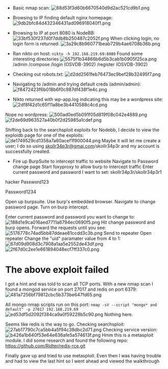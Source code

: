 - Basic nmap scan:
![88d53f3d60b6670540d9d2ac521cd9b1.png](../../../../_resources/88d53f3d60b6670540d9d2ac521cd9b1.png)
- Browsing to IP finding default nginx homepage:
![9db2bfc84d432346431ad096918040f1.png](../../../../_resources/9db2bfc84d432346431ad096918040f1.png)
- Browsing to IP at port 8080 is NodeBB:
![33bf530f237d0f7ddb8b250487c2052f.png](../../../../_resources/33bf530f237d0f7ddb8b250487c2052f.png)
When clicking login, no login form is returned:
![3a29c8b960771beab729b4ae6708b36b.png](../../../../_resources/3a29c8b960771beab729b4ae6708b36b.png)

- Ran nikto on host:
`nikto -h 192.168.219.69:8080`
Found some interesting directories
![5575f1b34866b6d5b3cab1b0905f25ca.png](../../../../_resources/5575f1b34866b6d5b3cab1b0905f25ca.png)
/admin
/compose
/login (OSVDB-3902)
/register (OSVDB-3902)

- Checking out robots.txt:
![d2dd2561feb76473ec9bef28b32495f7.png](../../../../_resources/d2dd2561feb76473ec9bef28b32495f7.png)
- Navigating to /admin and trying default creds (admin/admin):
![f8472423f6b018b6f0c987df438f1e4c.png](../../../../_resources/f8472423f6b018b6f0c987df438f1e4c.png)

- Nikto returned with wp-app.log indicating this may be a wordpress site:
![2df8f42d1c65f11a8be3b4410588c4cd.png](../../../../_resources/2df8f42d1c65f11a8be3b4410588c4cd.png)

Nope no wordpress:
![500ad0ed5b091f05d819f08c042e4889.png](../../../../_resources/500ad0ed5b091f05d819f08c042e4889.png)
![f2de69d963527a40b0f2d25985a1cdef.png](../../../../_resources/f2de69d963527a40b0f2d25985a1cdef.png)

Shifting back to the searchsploit exploits for Nodebb, I decide to view the exploidb page for one of the exploits:
![de1749529cd1358a7a60acef1f900044.png](../../../../_resources/de1749529cd1358a7a60acef1f900044.png)
Maybe it will let me create a user; I do so using skollr34p3r@gmai.com/skollr34p3r and my account is successfully created.

- Fire up BurpSuite to intercept traffic to website
Navigate to Password change page
Start foxyproxy to allow burp to intercept traffic
Enter current password and password I want to set:
skollr34p3r/skollr34p3r1

hacker
Password123

Password1234

Open up burpsuite. Use burp's embedded browser. Navigate to change password page. Turn on burp intercept.

Enter current password and password you want to change to:
![188d1e9ca016aed7711a6794ec0690f5.png](../../../../_resources/188d1e9ca016aed7711a6794ec0690f5.png)
Hit change password and burp opens. Forward the requests until you see:
![5176778c74ad5bb87ddeae81ccdd3c3b.png](../../../../_resources/5176778c74ad5bb87ddeae81ccdd3c3b.png)
Send to repeater
Open repeater
Change the "uid" paramater value from 4 to 1:
![67d09d908d3c7908a1aa5e2552de43df.png](../../../../_resources/67d09d908d3c7908a1aa5e2552de43df.png)
![2f67d0c2ee1e661894048ecf7ff337c0.png](../../../../_resources/2f67d0c2ee1e661894048ecf7ff337c0.png)

# The above exploit failed

I got a hint and was told to scan all TCP ports. With a new nmap scan I found a mongod service on port 27017 and redis on port 6379:
![481a7256bf79812cbc5b373be647fd65.png](../../../../_resources/481a7256bf79812cbc5b373be647fd65.png)

All mongo nmap scripts run on this port:
`nmap -sV --script "mongo* and default" -p 27017 192.168.219.69`
![ed53df5d2092f384ca9a0f59228b5c90.png](../../../../_resources/ed53df5d2092f384ca9a0f59228b5c90.png)
Nothing here.

Seems like redis is the way to go. Checking searchsploit:
![27ab17790c7ca5bb4a5f94c38dbc2d71.png](../../../../_resources/27ab17790c7ca5bb4a5f94c38dbc2d71.png)
Checking service version:
![b426a1b640f53e64e636afe5a574613f.png](../../../../_resources/b426a1b640f53e64e636afe5a574613f.png)
Hmm this is a metasploit module. I did some research and found the following repo: https://github.com/Ridter/redis-rce.git

Finally gave up and tried to use metasploit. Even then I was having trouble and had to view the last hint so I went ahead and viewed the walkthrough